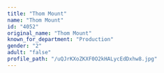```yaml
---
title: "Thom Mount"
name: "Thom Mount"
id: "4052"
original_name: "Thom Mount"
known_for_department: "Production"
gender: "2"
adult: "false"
profile_path: "/uQJrKXoZKXF0O2kHALycEdDxhw8.jpg"
---
```

